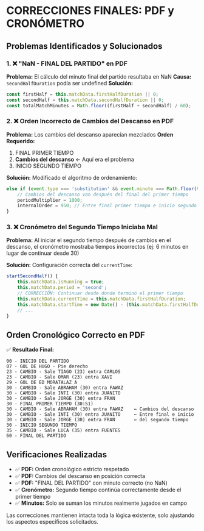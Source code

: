 # CORRECCIONES FINALES: PDF y CRONÓMETRO

## Problemas Identificados y Solucionados

### 1. ❌ "NaN - FINAL DEL PARTIDO" en PDF

**Problema:** El cálculo del minuto final del partido resultaba en NaN
**Causa:** `secondHalfDuration` podía ser undefined
**Solución:**
```javascript
const firstHalf = this.matchData.firstHalfDuration || 0;
const secondHalf = this.matchData.secondHalfDuration || 0;
const totalMatchMinutes = Math.floor((firstHalf + secondHalf) / 60);
```

### 2. ❌ Orden Incorrecto de Cambios del Descanso en PDF

**Problema:** Los cambios del descanso aparecían mezclados
**Orden Requerido:**
1. FINAL PRIMER TIEMPO
2. **Cambios del descanso** ← Aquí era el problema
3. INICIO SEGUNDO TIEMPO

**Solución:** Modificado el algoritmo de ordenamiento:
```javascript
else if (event.type === 'substitution' && event.minute === Math.floor(this.matchData.firstHalfDuration / 60)) {
    // Cambios del descanso van después del final del primer tiempo
    periodMultiplier = 1000;
    internalOrder = 950; // Entre final primer tiempo e inicio segundo tiempo
}
```

### 3. ❌ Cronómetro del Segundo Tiempo Iniciaba Mal

**Problema:** Al iniciar el segundo tiempo después de cambios en el descanso, el cronómetro mostraba tiempos incorrectos (ej: 6 minutos en lugar de continuar desde 30)

**Solución:** Configuración correcta del `currentTime`:
```javascript
startSecondHalf() {
    this.matchData.isRunning = true;
    this.matchData.period = 'second';
    // CORRECCIÓN: Continuar desde donde terminó el primer tiempo
    this.matchData.currentTime = this.matchData.firstHalfDuration;
    this.matchData.startTime = new Date() - (this.matchData.firstHalfDuration * 1000);
    // ...
}
```

## Orden Cronológico Correcto en PDF

✅ **Resultado Final:**
```
00 - INICIO DEL PARTIDO
07 - GOL DE HUGO - Pie derecho
23 - CAMBIO - Sale TIAGO (23) entra CARLOS
23 - CAMBIO - Sale OMAR (23) entra XAVI
29 - GOL DE ED MORATALAZ A
30 - CAMBIO - Sale ABRAHAM (30) entra FAWAZ
30 - CAMBIO - Sale INTI (30) entra JUANITO
30 - CAMBIO - Sale JORGE (30) entra FRAN
30 - FINAL PRIMER TIEMPO (30:51)
30 - CAMBIO - Sale ABRAHAM (30) entra FAWAZ    ← Cambios del descanso
30 - CAMBIO - Sale INTI (30) entra JUANITO     ← Entre final e inicio
30 - CAMBIO - Sale JORGE (30) entra FRAN       ← del segundo tiempo
30 - INICIO SEGUNDO TIEMPO
35 - CAMBIO - Sale LUCA (35) entra FUENTES
60 - FINAL DEL PARTIDO
```

## Verificaciones Realizadas

- ✅ **PDF:** Orden cronológico estricto respetado
- ✅ **PDF:** Cambios del descanso en posición correcta
- ✅ **PDF:** "FINAL DEL PARTIDO" con minuto correcto (no NaN)
- ✅ **Cronómetro:** Segundo tiempo continúa correctamente desde el primer tiempo
- ✅ **Minutos:** Solo se suman los minutos realmente jugados en campo

Las correcciones mantienen intacta toda la lógica existente, solo ajustando los aspectos específicos solicitados.
